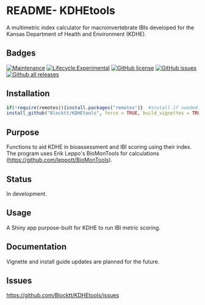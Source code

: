 
# README- KDHEtools

A multimetric index calculator for macroinvertebrate IBIs developed for the 
Kansas Department of Health and Environment (KDHE).

## Badges

[![Maintenance](https://img.shields.io/badge/Maintained%3F-yes-green.svg)](https://github.com/Blocktt/KDHEtools/graphs/commit-activity)
[![Lifecycle:Experimental](https://img.shields.io/badge/Lifecycle-Experimental-339999)](https://www.tidyverse.org/lifecycle/#experimental)
[![GitHub
license](https://img.shields.io/github/license/Blocktt/KDHEtools)](https://github.com/Blocktt/KDHEtools/blob/master/LICENSE)
[![GitHub
issues](https://img.shields.io/github/issues-raw/Blocktt/KDHEtools)](https://github.com/Blocktt/KDHEtools/issues)
[![Github all
releases](https://img.shields.io/github/downloads/Blocktt/KDHEtools/total)](https://github.com/Blocktt/KDHEtools/releases)

## Installation

``` r
if(!require(remotes)){install.packages("remotes")}  #install if needed
install_github("Blocktt/KDHEtools", force = TRUE, build_vignettes = TRUE)
```

## Purpose

Functions to aid KDHE in bioassessment and IBI scoring using their index. The 
program uses Erik Leppo's BioMonTools for calculations 
(https://github.com/leppott/BioMonTools). 

## Status

In development.

## Usage

A Shiny app purpose-built for KDHE to run IBI metric scoring. 

## Documentation

Vignette and install guide updates are planned for the future.

## Issues

<https://github.com/Blocktt/KDHEtools/issues>
